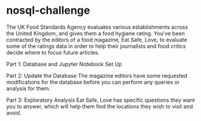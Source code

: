 # nosql-challenge

The UK Food Standards Agency evaluates various establishments across the United Kingdom, and gives them a food hygiene rating. You've been contracted by the editors of a food magazine, Eat Safe, Love, to evaluate some of the ratings data in order to help their journalists and food critics decide where to focus future articles.

Part 1: Database and Jupyter Notebook Set Up

Part 2: Update the Database
The magazine editors have some requested modifications for the database before you can perform any queries or analysis for them.

Part 3: Exploratory Analysis
Eat Safe, Love has specific questions they want you to answer, which will help them find the locations they wish to visit and avoid.
